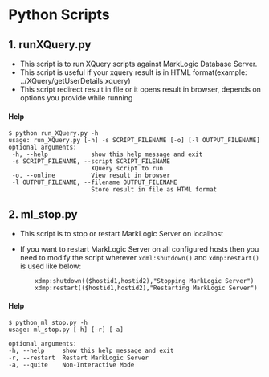 # Python Scripts
## 1. runXQuery.py
 * This script is to run XQuery scripts against MarkLogic Database Server.
 * This script is useful if your xquery result is in HTML format(example: ../XQuery/getUserDetails.xquery)
 * This script redirect result in file or it opens result in browser, depends on options you provide while running

 #### Help
 ```
 $ python run_XQuery.py -h
usage: run_XQuery.py [-h] -s SCRIPT_FILENAME [-o] [-l OUTPUT_FILENAME]
optional arguments:
  -h, --help            show this help message and exit
  -s SCRIPT_FILENAME, --script SCRIPT_FILENAME
                        XQuery script to run
  -o, --online          View result in browser
  -l OUTPUT_FILENAME, --filename OUTPUT_FILENAME
                        Store result in file as HTML format

 ```   
 ## 2. ml_stop.py
  * This script is to stop or restart MarkLogic Server on localhost
  * If you want to restart MarkLogic Server on all configured hosts then you need to modify the script wherever `xdml:shutdown()` and `xdmp:restart()` is used like below:
  
  
      ```
          xdmp:shutdown(($hostid1,hostid2),"Stopping MarkLogic Server")
          xdmp:restart(($hostid1,hostid2),"Restarting MarkLogic Server")
      ```

  #### Help
  ```
  $ python ml_stop.py -h
  usage: ml_stop.py [-h] [-r] [-a]

  optional arguments:
  -h, --help     show this help message and exit
  -r, --restart  Restart MarkLogic Server
  -a, --quite    Non-Interactive Mode

  ```
